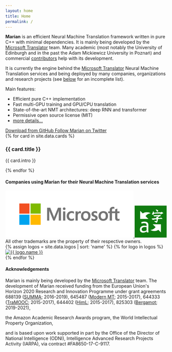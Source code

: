 ```yaml
---
layout: home
title: Home
permalink: /
---
```


<div class="intro">
  <p>
  <b>Marian</b> is an efficient Neural Machine Translation framework written
  in pure C++ with minimal dependencies. It is mainly being developed by the <a target="_blank" href="http://translator.microsoft.com">Microsoft Translator</a> team. Many academic (most notably the University of Edinburgh and in the past the Adam Mickiewicz University in Poznań) and commercial <a target="_blank" href="https://github.com/marian-nmt/marian-dev/graphs/contributors">contributors</a> help with its development.
  </p>

  <p>
  It is currently the engine behind the <a href="http://translator.microsoft.com">Microsoft Translator</a> Neural Machine Translation services and being deployed by many companies, organizations and research projects (see <a href="#users">below</a> for an incomplete list).
  </p>

  <p>
  Main features:
  <ul>
    <li> Efficient pure C++ implementation </li>
    <li> Fast multi-GPU training and GPU/CPU translation </li>
    <li> State-of-the-art NMT architectures: deep RNN and transformer </li>
    <li> Permissive open source license (MIT) </li>
    <li> <a href="{{ site.baseurl }}../features"> more details... </a> </li>
  </ul>
  </p>

  <div class="cta-container buttons-wrapper row">
    <a class="col-md-6 btn btn-primary btn-cta btn-blue" href="{{ site.github }}/marian" target="_blank">
      <i class="fa fa-github"></i>
      Download from GitHub
    </a>
    <a class="col-md-6 btn btn-primary btn-cta btn-blue" href="https://twitter.com/marian_nmt?ref_src=twsrc%5Etfw" target="_blank">
      <i class="fa fa-twitter"></i>
      Follow Marian on Twitter
    </a>
  </div><!--//cta-container-->
</div><!--//intro-->

<div id="cards-wrapper" class="cards-wrapper row">
  {% for card in site.data.cards %}
  <div class="item item-{{ card.color }} col-md-4 col-sm-6 col-xs-6">
    <div class="item-inner">
      <div class="icon-holder">
        <span aria-hidden="true" class="icon fa {{ card.icon }}"></span>
      </div><!--//icon-holder-->
      <h3 class="title">{{ card.title }}</h3>
      <p class="intro">{{ card.intro }}</p>
      <a class="link" href="{{ card.link }}"><span></span></a>
    </div><!--//item-inner-->
  </div><!--//item-->
  {% endfor %}
</div><!--//cards-->

<a name="users"/>
<h4> Companies using Marian for their Neural Machine Translation services </h4>

<div class="logos-wrapper row">
  <a target="_blank" class="logos-link" href="http://www.microsoft.com">
    <img style="width: 400px" alt="Microsoft" title="Microsoft" src="{{ site.baseurl }}/../assets/logos/microsoft-alpha.png">
  </a>
  <a target="_blank" class="logos-link" href="http://translator.microsoft.com">
    <img style="width: 100px" alt="Microsoft Translator" title="Microsoft Translator" src="{{ site.baseurl }}/../assets/logos/ms-translator.png">
  </a>
  <br/>
  All other trademarks are the property of their respective owners.
</div>

<!--h4> Other companies, organizations and projects using Marian </h4-->
<div class="logos-wrapper row">
  {% assign logos = site.data.logos | sort: 'name' %}
  {% for logo in logos %}
  <div class="logos-item col-md-4 col-sm-6 col-xs-6">
    <a target="_blank" class="logos-link" href="http://{{ logo.url }}">
      <img class="logos-image" alt="{{ logo.name }}" title="{{ logo.name }}" src="{{ logo.img }}" />
    </a>
  </div>
  {% endfor %}
</div><!--//logos-->

<h4> Acknowledgements </h4>
<div class="intro">
<p> 
Marian is mainly being developed by the <a target="_blank" href="http://translator.microsoft.com">Microsoft Translator</a> team.
The development of Marian received funding from the European Union's Horizon 2020
Research and Innovation Programme under grant agreements
688139 (<a target="_blank" href="http://www.summa-project.eu">SUMMA</a>; 2016-2019),
645487 (<a target="_blank" href="http://www.modernmt.eu">Modern MT</a>; 2015-2017),
644333 (<a target="_blank" href="http://tramooc.eu/">TraMOOC</a>; 2015-2017),
644402 (<a target="_blank" href="http://www.himl.eu/">HimL</a>; 2015-2017),
825303 (<a target="_blank" href="https://browser.mt/">Bergamot</a>; 2019-2021),

the Amazon Academic Research Awards program,
the World Intellectual Property Organization,

and is based upon work supported in part by the Office of the Director of
National Intelligence (ODNI), Intelligence Advanced Research Projects Activity
(IARPA), via contract #FA8650-17-C-9117.
  </p>
</div>
